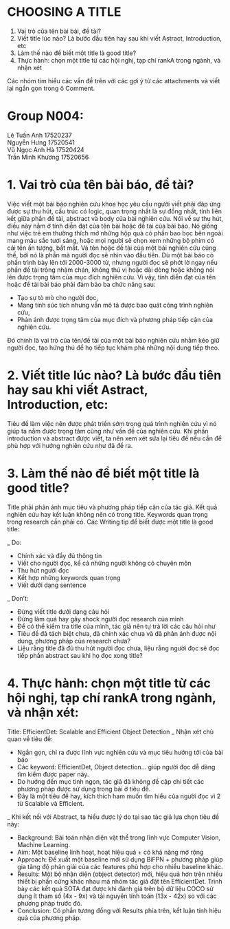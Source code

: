 # CHOOSING A TITLE

1. Vai trò của tên bài bài, đề tài?
2. Viết title lúc nào? Là bước đầu tiên hay sau khi viết Astract, Introduction, etc
3. Làm thế nào để biết một title là good title?
4. Thực hành: chọn một title từ các hội nghị, tạp chí rankA trong ngành, và nhận xét 

Các nhóm tìm hiểu các vấn đề trên với các gợi ý từ các attachments và viết lại ngắn gọn trong ô Comment.

 # Group N004:  
 Lê Tuấn Anh 17520237  
 Nguyễn Hưng 17520541  
 Vũ Ngọc Anh Hà 17520424  
 Trần Minh Khương 17520656

# 1. Vai trò của tên bài báo, đề tài?
Việc viết một bài báo nghiên cứu khoa học yêu cầu người viết phải đáp ứng được sự thu hút, cấu trúc có logic, quan trọng nhất là sự đồng nhất, tính liên kết giữa phần đề tài, abstract và body của bài nghiên cứu. Nói về sự thu hút, điều này nằm ở tính diễn đạt của tên bài hoặc đề tài của bài báo. Nó giống như việc trẻ em thường thích mở những hộp quà có phần bao bọc bên ngoài mang màu sắc tươi sáng, hoặc mọi người sẽ chọn xem những bộ phim có cái tên ấn tượng, bắt mắt. Và tên hoặc đề tài của một bài nghiên cứu cũng thế, bởi nó là phần mà người đọc sẽ nhìn vào đầu tiên. Dù một bài báo có phần trình bày lên tới 2000-3000 từ, nhưng người đọc sẽ phớt lờ ngay nếu phần đề tài trông nhàm chán, không thú vị hoặc dài dòng hoặc không nói lên được trọng tâm của mục đích nghiên cứu. Vì vậy, tính diễn đạt của tên hoặc đề tài bài báo phải đảm bảo ba chức năng sau: 
 + Tạo sự tò mò cho người đọc, 
 + Mang tính súc tích nhưng vẫn mô tả được bao quát công trình nghiên cứu,
 + Phản ánh được trọng tâm của mục đích và phương pháp tiếp cận của nghiên cứu.
 
 Đó chính là vai trò  của tên/đề tài của một bài báo nghiên cứu nhằm kéo giữ người đọc, tạo hứng thú để họ tiếp tục khám phá những nội dung tiếp theo.
# 2. Viết title lúc nào? Là bước đầu tiên hay sau khi viết Astract, Introduction, etc:
Tiêu đề làm việc nên được phát triển sớm trong quá trình nghiên cứu vì nó giúp ta nắm được trọng tâm cũng như vấn đề của nghiên cứu. Khi phần introduction và abstract được viết, ta nên xem xét sửa lại tiêu đề nếu cần để phù hợp với hướng nghiên cứu như đã đề ra.
# 3. Làm thế nào để biết một title là good title?
Title phải phản ánh mục tiêu và phương pháp tiếp cận của tác giả. Kết quả nghiên cứu hay kết luận không nên có trong title. Keywords quan trọng trong research cần phải có.
Các Writing tip để biết được một title là good title:

_ Do:
 + Chính xác và đầy đủ thông tin
 + Viết cho người đọc, kể cả những người không có chuyên môn
 + Thu hút người đọc
 + Kết hợp những keywords quan trọng
 + Viết dưới dạng sentence

_ Don’t:
 + Đừng viết title dưới dạng câu hỏi
 + Đừng làm quá hay gây shock người đọc research của mình
 + Để có thể kiểm tra title của mình, tác giả nên tự trả lời các câu hỏi như
 + Tiêu đề đã tách biệt chưa, đã chính xác chưa và đã phản ánh được nội dung, phương pháp của research chưa?
 + Liệu rằng title đã đủ thu hút người đọc chưa, liệu rằng người đọc sẽ đọc tiếp phần abstract sau khi họ đọc xong title?
# 4. Thực hành: chọn một title từ các hội nghị, tạp chí rankA trong ngành, và nhận xét:
Title: EfficientDet: Scalable and Efficient Object Detection
_ Nhận xét chủ quan về tiêu đề:
 + Ngắn gọn, chỉ ra được lĩnh vực nghiên cứu và mục tiêu hướng tới của bài báo
 + Các keyword: EfficientDet, Object detection... giúp người đọc dễ dàng tìm kiếm được paper này.
 + Do hướng đến mục tinh ngọn, tác giả đã không đề cập chi tiết các phương pháp được sử dụng trong bài ở tiêu đề.
 + Đây là một tiêu đề hay, kích thích ham muốn tìm hiểu của người đọc vì 2 từ Scalable và Efficient.

_ Khi kết nối với Abstract, ta hiểu được lý do tại sao tác giả lựa chọn tiêu đề này:
 + Background: Bài toán nhận diện vật thể trong lĩnh vực Computer Vision, Machine Learning.
 + Aim: Một baseline linh hoạt, hoạt hiệu quả + có khả năng mở rộng
 + Approach: Đề xuất một baseline mới sử dụng BiFPN + phương pháp giúp gia tăng độ phân giải của các features phù hợp cho nhiều baseline khác.
 + Results: Một bộ nhận diện (object detector) mới, hiệu quả hơn trên nhiều thiết bị phần cứng khác nhau mà nhóm tác giả đặt tên EfficientDet. Trình bày các kết quả SOTA đạt được khi đánh giá trên bộ dữ liệu COCO sử dụng ít tham số (4x - 9x) và tài nguyên tính toán (13x - 42x) so với các phương pháp trước đó.
 + Conclusion: Có phần tương đồng với Results phía trên, kết luận tính hiệu quả của   phương pháp.
